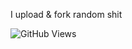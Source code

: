 I upload & fork random shit

![GitHub Views](https://komarev.com/ghpvc/?username=Zane2b2t&color=FAC151)
